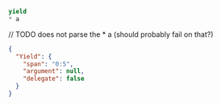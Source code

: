 ```js
yield
* a
```

// TODO does not parse the * a (should probably fail on that?)
```json
{
  "Yield": {
    "span": "0:5",
    "argument": null,
    "delegate": false
  }
}
```
